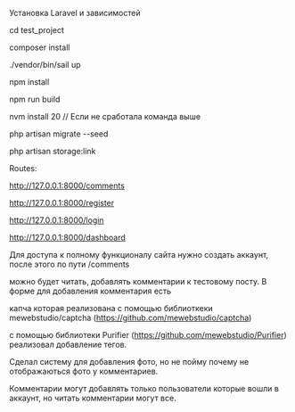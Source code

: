 Установка Laravel и зависимостей

cd test_project

composer install

./vendor/bin/sail up

npm install

npm run build

nvm install 20 // Если не сработала команда выше

php artisan migrate --seed

php artisan storage:link

Routes:

http://127.0.0.1:8000/comments

http://127.0.0.1:8000/register

http://127.0.0.1:8000/login

http://127.0.0.1:8000/dashboard


Для доступа к полному функционалу сайта нужно создать аккаунт, после этого по пути /comments 

можно будет читать, добавлять комментарии к тестовому посту. В форме для добавления комментария есть

капча которая реализована с помощью библиоткеки mewebstudio/captcha (https://github.com/mewebstudio/captcha)

c помощью библиотеки  Purifier (https://github.com/mewebstudio/Purifier) реализовал добавление тегов.

Сделал систему для добавления фото, но не пойму почему не отображаються фото у комментариев.

Комментарии могут добавлять только пользователи которые вошли в аккаунт, но читать комментарии могут все.



